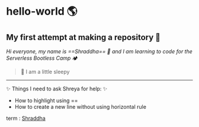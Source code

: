 # hello-world 🌎
My first attempt at making a repository :apple:
---
*Hi everyone, my name is ==Shraddha== 🐻 and I am learning to code for the Serverless Bootless Camp* 🏕️
> 🥱 I am a little sleepy 
---
✨ Things I need to ask Shreya for help: ✨
- How to highlight using == 
- How to create a new line without using horizontal rule 

term
: [Shraddha](https://www.urbandictionary.com/define.php?term=Shraddha)
